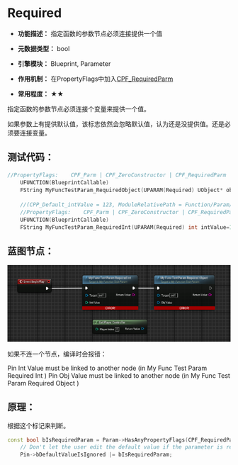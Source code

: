 # Required

- **功能描述：** 指定函数的参数节点必须连接提供一个值

- **元数据类型：** bool
- **引擎模块：** Blueprint, Parameter
- **作用机制：** 在PropertyFlags中加入[CPF_RequiredParm](#Flags_EPropertyFlags_CPF_RequiredParm)
- **常用程度：** ★★

指定函数的参数节点必须连接个变量来提供一个值。

如果参数上有提供默认值，该标志依然会忽略默认值，认为还是没提供值。还是必须要连接变量。

## 测试代码：

```cpp
//PropertyFlags:	CPF_Parm | CPF_ZeroConstructor | CPF_RequiredParm | CPF_NoDestructor | CPF_HasGetValueTypeHash | CPF_NativeAccessSpecifierPublic
	UFUNCTION(BlueprintCallable)
	FString MyFuncTestParam_RequiredObject(UPARAM(Required) UObject* objValue);

	//(CPP_Default_intValue = 123, ModuleRelativePath = Function/Param/MyFunction_TestParam.h)
	//PropertyFlags:	CPF_Parm | CPF_ZeroConstructor | CPF_RequiredParm | CPF_IsPlainOldData | CPF_NoDestructor | CPF_HasGetValueTypeHash | CPF_NativeAccessSpecifierPublic
	UFUNCTION(BlueprintCallable)
	FString MyFuncTestParam_RequiredInt(UPARAM(Required) int intValue=123);
```

## 蓝图节点：

![Untitled](Specifier_UPARAM_Blueprint_Required_Untitled.png)

如果不连一个节点，编译时会报错：

Pin  Int Value  must be linked to another node (in  My Func Test Param Required Int )
Pin  Obj Value  must be linked to another node (in  My Func Test Param Required Object )

## 原理：

根据这个标记来判断。

```cpp
const bool bIsRequiredParam = Param->HasAnyPropertyFlags(CPF_RequiredParm);
	// Don't let the user edit the default value if the parameter is required to be explicit.
	Pin->bDefaultValueIsIgnored |= bIsRequiredParam;
```
